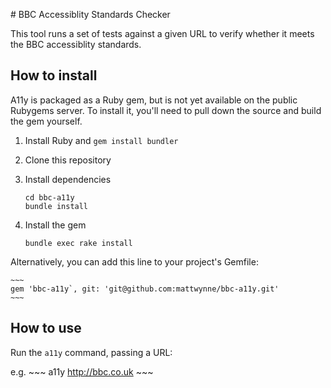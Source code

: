 # BBC Accessiblity Standards Checker

This tool runs a set of tests against a given URL to verify whether it meets the BBC accessiblity standards.

## How to install

A11y is packaged as a Ruby gem, but is not yet available on the public Rubygems server. To install it, 
you'll need to pull down the source and build the gem yourself.

1. Install Ruby and `gem install bundler`
2. Clone this repository
3. Install dependencies

    ~~~
    cd bbc-a11y
    bundle install
    ~~~

4. Install the gem

    ~~~
    bundle exec rake install
    ~~~

Alternatively, you can add this line to your project's Gemfile:

    ~~~
    gem 'bbc-a11y`, git: 'git@github.com:mattwynne/bbc-a11y.git'
    ~~~

## How to use

Run the `a11y` command, passing a URL:

e.g.
    ~~~
    a11y http://bbc.co.uk
    ~~~
